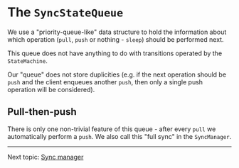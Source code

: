 The `SyncStateQueue`
====================

We use a "priority-queue-like" data structure to hold the information about which operation (`pull`, `push` or nothing - `sleep`) should be performed next.

This queue does not have anything to do with transitions operated by the `StateMachine`.

Our "queue" does not store duplicities (e.g. if the next operation should be `push` and the client enqueues another `push`, then only a single push operation will be considered).

Pull-then-push
--------------

There is only one non-trivial feature of this queue - after every `pull` we automatically perform a `push`. We also call this "full sync" in the `SyncManager`.

---

Next topic: [Sync manager](sync-manager.md)
